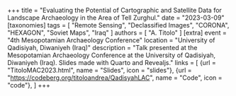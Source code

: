+++
title = "Evaluating the Potential of Cartographic and Satellite Data for Landscape Archaeology in the Area of Tell Zurghul."
date = "2023-03-09"
[taxonomies]
tags = [
  "Remote Sensing",
  "Declassified Images",
  "CORONA",
  "HEXAGON",
  "Soviet Maps",
  "Iraq"
]
authors = [ "A. Titolo" ]
[extra]
event = "4th Mesopotamian Archaeology Conference"
location = "University of Qadisiyah, Diwaniyeh (Iraq)"
description = "Talk presented at the Mesopotamian Archaeology Conference at the University of Qadisiyah, Diwaniyeh (Iraq). Slides made with Quarto and Revealjs."
links = [
    {url = "TitoloMAC2023.html", name = "Slides", icon = "slides"},
    {url = "https://codeberg.org/titoloandrea/QadisyahLAC", name = "Code", icon = "code"},
]
+++
